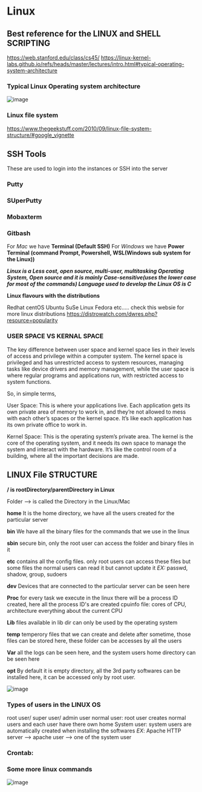 # Linux

## Best reference for the LINUX and SHELL SCRIPTING
https://web.stanford.edu/class/cs45/
https://linux-kernel-labs.github.io/refs/heads/master/lectures/intro.html#typical-operating-system-architecture

### Typical Linux Operating system architecture
![image](https://github.com/bhargavsp/Linux/assets/45779321/9c779091-ec91-4fc9-a4d3-50e9368d0ec0)


### Linux file system
https://www.thegeekstuff.com/2010/09/linux-file-system-structure/#google_vignette

## SSH Tools

These are used to login into the instances or SSH into the server

### Putty
### SUperPutty
### Mobaxterm
### Gitbash

For *Mac* we have **Terminal (Default SSH)**
For *Windows* we have **Power Terminal (command Prompt, Powershell, WSL(Windows sub system for the Linux))**


***Linux is a Less cost, open source, multi-user, multitasking Operating System, Open source and it is mainly Case-sensitive(uses the lower case for most of the commands)
Language used to develop the *Linux OS is C****

**Linux flavours with the distributions**

Redhat
centOS
Ubuntu
SuSe Linux 
Fedora etc.....
check this websie for more linux distributions https://distrowatch.com/dwres.php?resource=popularity

### USER SPACE VS KERNAL SPACE
The key difference between user space and kernel space lies in their levels of access and privilege within a computer system. The kernel space is privileged and has unrestricted access to system resources, managing tasks like device drivers and memory management, while the user space is where regular programs and applications run, with restricted access to system functions.

So, in simple terms,

User Space: This is where your applications live. Each application gets its own private area of memory to work in, and they’re not allowed to mess with each other’s spaces or the kernel space. It’s like each application has its own private office to work in.

Kernel Space: This is the operating system’s private area. The kernel is the core of the operating system, and it needs its own space to manage the system and interact with the hardware. It’s like the control room of a building, where all the important decisions are made.


## LINUX File STRUCTURE


**/ is rootDirectory/parentDirectory in Linux**

Folder --> is called the Directory in the Linux/Mac

**home**
It is the home directory, we have all the users created for the particular server

**bin**
We have all the binary files for the commands that we use in the linux

**sbin**
secure bin, only the root user can access the folder and binary files in it

**etc**
contains all the config files. only root users can access these files but some files the normal users can read it but cannot update it 
*EX:* passwd, shadow, group, sudoers

**dev**
Devices that are connected to the particular server can be seen here 

**Proc**
for every task we execute in the linux there will be a process ID created, here all the process ID's are created
cpuinfo file: cores of CPU, architecture everything about the current CPU 

**Lib**
files available in lib dir can only be used by the operating system

**temp**
temperory files that we can create and delete after sometime, those files can be stored here, these folder can be accesses by all the users

**Var**
all the logs can be seen here, and the system users home directory can be seen here

**opt**
By default it is empty directory, all the 3rd party softwares can be installed here, it can be accessed only by root user.

![image](https://github.com/bhargavsp/Linux/assets/45779321/f4e465f4-b32b-4549-b2f4-17a81afb3893)


### Types of users in the LINUX OS

root user/ super user/ admin user
normal user: root user creates normal users and each user have there own home 
System user: system users are automatically created when installing the softwares
*EX*: Apache HTTP server --> apache user --> one of the system user 


### Crontab:





### Some more linux commands
 ![image](https://github.com/bhargavsp/Linux/assets/45779321/fd7b1d53-0036-4a56-bc0d-190380d508bd)



